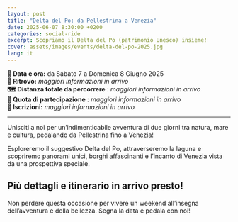 ```yaml
---
layout: post
title: "Delta del Po: da Pellestrina a Venezia"
date: 2025-06-07 8:30:00 +0200
categories: social-ride
excerpt: Scopriamo il Delta del Po (patrimonio Unesco) insieme!
cover: assets/images/events/delta-del-po-2025.jpg
lang: it
---
```

**📅 Data e ora:** da Sabato 7 a Domenica 8 Giugno 2025\
**📍 Ritrovo:** _maggiori informazioni in arrivo_\
**🗺️ Distanza totale da percorrere** : _maggiori informazioni in arrivo_\
**💸 Quota di partecipazione** : _maggiori informazioni in arrivo_\
**📝 Iscrizioni:** _maggiori informazioni in arrivo_

---

Unisciti a noi per un’indimenticabile avventura di due giorni tra natura, mare e cultura, pedalando da Pellestrina fino a Venezia!

Esploreremo il suggestivo Delta del Po, attraverseremo la laguna e scopriremo panorami unici, borghi affascinanti e l’incanto di Venezia vista da una prospettiva speciale.

## Più dettagli e itinerario in arrivo presto!

Non perdere questa occasione per vivere un weekend all’insegna dell’avventura e della bellezza. Segna la data e pedala con noi!
